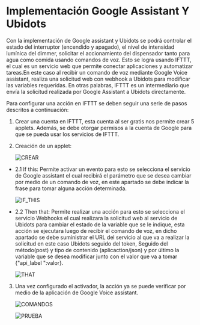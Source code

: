 # Implementación Google Assistant Y Ubidots

Con la implementación de Google assistant y Ubidots se podrá controlar el estado del interruptor (encendido y apagado), el nivel de intensidad lumínica del dimmer, solicitar el accionamiento del dispensador tanto para agua como comida usando comandos de voz. Esto se logra usando IFTTT, el cual es un servicio web que permite conectar aplicaciones y automatizar tareas.En este caso al recibir un comando de voz mediante Google Voice assistant, realiza una solicitud web con webhook a Ubidots para modificar las variables requeridas. En otras palabras, IFTTT es un intermediario que envía la solicitud realizada por Google Assistant a Ubidots directamente.


Para configurar una acción en IFTTT se deben seguir una serie de pasos descritos a continuación:


1. Crear una cuenta en IFTTT, esta cuenta al ser gratis nos permite crear 5 applets. Además, se debe otorgar permisos a la cuenta de Google para que se pueda usar los servicios de IFTTT.
2. Creación de un applet:

    ![CREAR](Imagenes/CREAR.png)

* 2.1 If this: Permite activar un evento para esto se selecciona el servicio de Google assistant el cual recibirá el parámetro que se desea cambiar por medio de un comando de voz, en este apartado se debe indicar la frase para tomar alguna acción determinada.

    ![IF_THIS](Imagenes/IF_THIS.png)

* 2.2 Then that: Permite realizar una acción para esto se selecciona el servicio Webhooks el cual realizara la solicitud web al servicio de Ubidots para cambiar el estado de la variable que se le indique, esta acción se ejecutara luego de recibir el comando de voz, en dicho apartado se debe suministrar el URL del servicio al que va a realizar la solicitud en este caso Ubidots seguido del token, Seguido del método(post) y tipo de contenido (aplicaction/json) y por último la variable que se desea modificar junto con el valor que va a tomar {"api_label ":valor}.

    ![THAT](Imagenes/THAT.png)

3. Una vez configurado el activador, la acción ya se puede verificar por medio de la aplicación de Google Voice assistant. 

    ![COMANDOS](Imagenes/COMANDOS.png)

    ![PRUEBA](Imagenes/PRUEBA.png)

